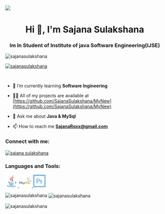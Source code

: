 ### <img src = "https://www.mo.agency/hubfs/So%20you%20want%20to%20be%20a%20web%20developer.png">
<h1 align="center">Hi 👋, I'm Sajana Sulakshana</h1>
<h3 align="center">Im In Student of Institute of java Software Engineering(IJSE)</h3>

<p align="left"> <img src="https://komarev.com/ghpvc/?username=sajanasulakshana&label=Profile%20views&color=0e75b6&style=flat" alt="sajanasulakshana" /> </p>

<p align="left"> <a href="https://github.com/ryo-ma/github-profile-trophy"><img src="https://github-profile-trophy.vercel.app/?username=sajanasulakshana" alt="sajanasulakshana" /></a> </p>

<p align="left"> <a href="https://twitter.com/" target="blank"><img src="https://img.shields.io/twitter/follow/?logo=twitter&style=for-the-badge" alt="" /></a> </p>

- 🌱 I’m currently learning **Software Ingineering**

- 👨‍💻 All of my projects are available at [https://github.com/SajanaSulakshana/MyNew](https://github.com/SajanaSulakshana/MyNew)

- 💬 Ask me about **Java & MySql**

- 📫 How to reach me **SajanaRoxx@gmail.com**

<h3 align="left">Connect with me:</h3>
<p align="left">
<a href="https://fb.com/sajana sulakshana" target="blank"><img align="center" src="https://raw.githubusercontent.com/rahuldkjain/github-profile-readme-generator/master/src/images/icons/Social/facebook.svg" alt="sajana sulakshana" height="30" width="40" /></a>
</p>

<h3 align="left">Languages and Tools:</h3>
<p align="left"> <a href="https://www.java.com" target="_blank" rel="noreferrer"> <img src="https://raw.githubusercontent.com/devicons/devicon/master/icons/java/java-original.svg" alt="java" width="40" height="40"/> </a> <a href="https://www.mysql.com/" target="_blank" rel="noreferrer"> <img src="https://raw.githubusercontent.com/devicons/devicon/master/icons/mysql/mysql-original-wordmark.svg" alt="mysql" width="40" height="40"/> </a> <a href="https://www.photoshop.com/en" target="_blank" rel="noreferrer"> <img src="https://raw.githubusercontent.com/devicons/devicon/master/icons/photoshop/photoshop-line.svg" alt="photoshop" width="40" height="40"/> </a> </p>

<p><img align="left" src="https://github-readme-stats.vercel.app/api/top-langs?username=sajanasulakshana&show_icons=true&locale=en&layout=compact" alt="sajanasulakshana" /></p>

<p>&nbsp;<img align="center" src="https://github-readme-stats.vercel.app/api?username=sajanasulakshana&show_icons=true&locale=en" alt="sajanasulakshana" /></p>

<p><img align="center" src="https://github-readme-streak-stats.herokuapp.com/?user=sajanasulakshana&" alt="sajanasulakshana" /></p>

<!--

-->
